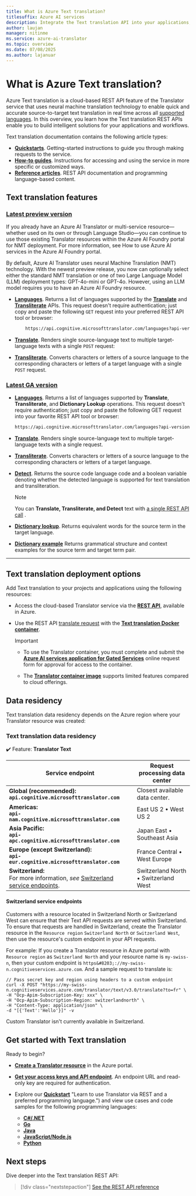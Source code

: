 ```yaml
---
title: What is Azure Text translation?
titlesuffix: Azure AI services
description: Integrate the Text translation API into your applications, websites, tools, and other solutions for multi-language user experiences.
author: laujan
manager: nitinme
ms.service: azure-ai-translator
ms.topic: overview
ms.date: 07/08/2025
ms.author: lajanuar
---
```


# What is Azure Text translation?

 Azure Text translation is a cloud-based REST API feature of the Translator service that uses neural machine translation technology to enable quick and accurate source-to-target text translation in real time across all [supported languages](../language-support.md). In this overview, you learn how the Text translation REST APIs enable you to build intelligent solutions for your applications and workflows.

Text translation documentation contains the following article types:

* [**Quickstarts**](quickstart/rest-api.md). Getting-started instructions to guide you through making requests to the service.
* [**How-to guides**](../how-to/create-translator-resource.md). Instructions for accessing and using the service in more specific or customized ways.
* [**Reference articles**](v3/reference.md). REST API documentation and programming language-based content.

## Text translation features

### [Latest preview version](#tab/linux)

If you already have an Azure AI Translator or multi-service resource—whether used on its own or through Language Studio—you can continue to use those existing Translator resources within the Azure AI Foundry portal for NMT deployment. For more information, see How to use Azure AI services in the Azure AI Foundry portal.

By default, Azure AI Translator uses neural Machine Translation (NMT) technology. With the newest preview release, you now can optionally select either the standard NMT translation or one of two Large Language Model (LLM) deployment types: GPT-4o-mini or GPT-4o. However, using an LLM model requires you to have an Azure AI Foundry resource.

* [**Languages**](preview/get-languages.md). Returns a list of languages supported by the [**Translate**](preview/translate-api.md) and [**Transliterate**](preview/transliterate-api.md) APIs. This request doesn't require authentication; just copy and paste the following `GET` request into your preferred REST API tool or browser:

    ```bash
        https://api.cognitive.microsofttranslator.com/languages?api-version=2025-05-01-preview

    ```

* [**Translate**](preview/translate-api.md). Renders single source-language text to multiple target-language texts with a single `POST` request:


* [**Transliterate**](preview/transliterate-api.md). Converts characters or letters of a source language to the corresponding characters or letters of a target language with a single `POST` request.

### [Latest GA version](#tab/windows)

* [**Languages**](v3/languages.md). Returns a list of languages supported by **Translate**, **Transliterate**, and **Dictionary Lookup** operations. This request doesn't require authentication; just copy and paste the following GET request into your favorite REST API tool or browser:

    ```bash
    https://api.cognitive.microsofttranslator.com/languages?api-version=3.0
    ```

* [**Translate**](v3/translate.md#translate-to-multiple-languages). Renders single source-language text to multiple target-language texts with a single request.

* [**Transliterate**](v3/transliterate.md). Converts characters or letters of a source language to the corresponding characters or letters of a target language.

* [**Detect**](v3/detect.md). Returns the source code language code and a boolean variable denoting whether the detected language is supported for text translation and transliteration.

    > [!NOTE]
    > You can **Translate, Transliterate, and Detect** text with [a single REST API call](v3/translate.md#translate-a-single-input-with-language-autodetection) .

* [**Dictionary lookup**](v3/dictionary-lookup.md). Returns equivalent words for the source term in the target language.
* [**Dictionary example**](v3/dictionary-examples.md) Returns grammatical structure and context examples for the source term and target term pair.

---

## Text translation deployment options

Add Text translation to your projects and applications using the following resources:

* Access the cloud-based Translator service via the [**REST API**](reference/rest-api-guide.md), available in Azure.

* Use the REST API [translate request](../containers/translator-container-supported-parameters.md) with the [**Text translation Docker container**](../containers/translator-how-to-install-container.md).

    > [!IMPORTANT]
    >
    > * To use the Translator container, you must complete and submit the [**Azure AI services application for Gated Services**](https://aka.ms/csgate-translator) online request form for approval for access to the container.
    >
    > * The [**Translator container image**](https://mcr.microsoft.com/product/azure-cognitive-services/translator/text-translation/about) supports limited features compared to cloud offerings.
    >

## Data residency

Text translation data residency depends on the Azure region where your Translator resource was created:

### Text translation data residency

✔️ Feature: **Translator Text** </br>

| Service endpoint | Request processing data center |
|------------------|--------------------------|
|**Global (recommended):**</br>**`api.cognitive.microsofttranslator.com`**|Closest available data center.|
|**Americas:**</br>**`api-nam.cognitive.microsofttranslator.com`**|East US 2 &bull; West US 2|
|**Asia Pacific:**</br>**`api-apc.cognitive.microsofttranslator.com`**|Japan East &bull; Southeast Asia|
|**Europe (except Switzerland):**</br>**`api-eur.cognitive.microsofttranslator.com`**|France Central &bull; West Europe|
|**Switzerland:**</br> For more information, *see* [Switzerland service endpoints](#switzerland-service-endpoints).|Switzerland North &bull; Switzerland West|

#### Switzerland service endpoints

Customers with a resource located in Switzerland North or Switzerland West can ensure that their Text API requests are served within Switzerland. To ensure that requests are handled in Switzerland, create the Translator resource in the `Resource region` `Switzerland North` or `Switzerland West`, then use the resource's custom endpoint in your API requests.

For example: If you create a Translator resource in Azure portal with `Resource region` as `Switzerland North` and your resource name is `my-swiss-n`, then your custom endpoint is `https&#8203;://my-swiss-n.cognitiveservices.azure.com`. And a sample request to translate is:

```curl
// Pass secret key and region using headers to a custom endpoint
curl -X POST "https://my-swiss-n.cognitiveservices.azure.com/translator/text/v3.0/translate?to=fr" \
-H "Ocp-Apim-Subscription-Key: xxx" \
-H "Ocp-Apim-Subscription-Region: switzerlandnorth" \
-H "Content-Type: application/json" \
-d "[{'Text':'Hello'}]" -v
```

Custom Translator isn't currently available in Switzerland.

## Get started with Text translation

Ready to begin?

* [**Create a Translator resource**](../how-to/create-translator-resource.md "Go to the Azure portal.") in the Azure portal.

* [**Get your access keys and API endpoint**](../how-to/create-translator-resource.md#authentication-keys-and-endpoint-url). An endpoint URL and read-only key are required for authentication.

* Explore our [**Quickstart**](quickstart/rest-api.md) "Learn to use Translator via REST and a preferred programming language.") and view use cases and code samples for the following programming languages:
  * [**C#/.NET**](quickstart/rest-api.md?tabs=csharp)
  * [**Go**](quickstart/rest-api.md?tabs=go)
  * [**Java**](quickstart/rest-api.md?tabs=java)
  * [**JavaScript/Node.js**](quickstart/rest-api.md?tabs=nodejs)
  * [**Python**](quickstart/rest-api.md?tabs=python)

## Next steps

Dive deeper into the Text translation REST API:

> [!div class="nextstepaction"]
> [See the REST API reference](v3/reference.md)
